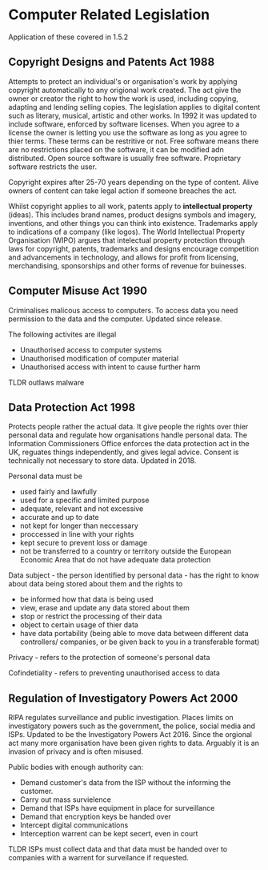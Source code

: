 # Computer Related Legislation
Application of these covered in 1.5.2

## Copyright Designs and Patents Act 1988
Attempts to protect an individual's or organisation's work by applying copyright automatically to any origional work created. The act give the owner or creator the right to how the work is used, including copying, adapting and lending selling copies. The legislation applies to digital content such as literary, musical, artistic and other works. In 1992 it was updated to include software, enforced by software licenses. When you agree to a license the owner is letting you use the software as long as you agree to thier terms. These terms can be restritive or not. Free software means there are no restrictions placed on the software, it can be modified adn distributed. Open source software is usually free software. Proprietary software restricts the user.

Copyright expires after 25-70 years depending on the type of content. Alive owners of content can take legal action if someone breaches the act.

Whilst copyright applies to all work, patents apply to **intellectual property** (ideas). This includes brand names, product designs symbols and imagery, inventions, and other things you can think into existence. Trademarks apply to indications of a company (like logos). The World Intellectual Property Organisation (WIPO) argues that intelectual property protection through laws for copyright, patents, trademarks and designs encourage competition and advancements in technology, and allows for profit from licensing, merchandising, sponsorships and other forms of revenue for buinesses. 

## Computer Misuse Act 1990
Criminalises malicous access to computers. To access data you need permission to the data and the computer. Updated since release.

The following activites are illegal
-  Unauthorised access to computer systems
-  Unauthorised modification of computer material
-  Unauthorised access with intent to cause further harm

TLDR outlaws malware

## Data Protection Act 1998
Protects people rather the actual data. It give people the rights over thier personal data and regulate how organisations handle personal data. The Information Commissioners Office enforces the data protection act in the UK, reguates things independently, and gives legal advice. Consent is technically not necessary to store data. Updated in 2018.

Personal data must be
- used fairly and lawfully
- used for a specific and limited purpose
- adequate, relevant and not excessive
- accurate and up to date
- not kept for longer than neccessary
- proccessed in line with your rights
- kept secure to prevent loss or damage
- not be transferred to a country or territory outside the European Economic Area that do not have adequate data protection

Data subject - the person identified by personal data - has the right to know about data being stored about them and the rights to
- be informed how that data is being used
- view, erase and update any data stored about them
- stop or restrict the processing of their data
- object to certain usage of thier data
- have data portability (being able to move data between different data controllers/ companies, or be given back to you in a transferable format)

Privacy - refers to the protection of someone's personal data

Cofindetiality - refers to preventing unauthorised access to data

## Regulation of Investigatory Powers Act 2000
RIPA regulates surveillance and public investigation. Places limits on investigatory powers such as the government, the police, social media and ISPs. Updated to be the Investigatory Powers Act 2016. Since the orgional act many more organisation have been given rights to data. Arguably it is an invasion of privacy and is often misused.

Public bodies with enough authority can:
- Demand customer's data from the ISP without the informing the customer.
- Carry out mass survielence
- Demand that ISPs have equipment in place for surveillance
- Demand that encryption keys be handed over
- Intercept digital communications
- Interception warrent can be kept secert, even in court

TLDR ISPs must collect data and that data must be handed over to companies with a warrent for surveilance if requested.
